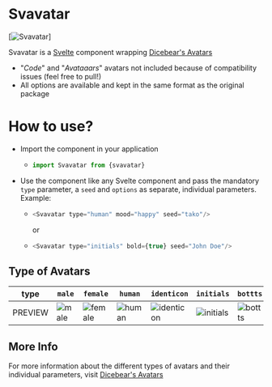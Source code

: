 # Svavatar

[![Svavatar](https://gistcdn.githack.com/takoyaro/598dbd30e80846059b6a354d3277edba/raw/1cbc3afd32ba97d85f28f79806b1ce452a741568/svavatarlogo.svg)]

Svavatar is a [Svelte](https://svelte.dev) component wrapping [Dicebear's Avatars](https://avatars.dicebear.com)

  - "*Code*" and "*Avataaars*" avatars not included because of compatibility issues (feel free to pull!)
  - All options are available and kept in the same format as the original package

# How to use?

  - Import the component in your application
    - ```js
      import Svavatar from {svavatar}
       ```
  - Use the component like any Svelte component and pass the mandatory `type` parameter, a `seed` and `options` as separate, individual parameters. Example:
    - ```js
      <Svavatar type="human" mood="happy" seed="tako"/>
      ```
      or
    - ```js
      <Svavatar type="initials" bold={true} seed="John Doe"/>
      ```

## Type of Avatars
| type | `male` | `female` | `human` | `identicon` | `initials` | `bottts` | `jdenticon` | `gridy` |
| ------ | ------ | ------ | ------ | ------ | ------ | ------ | ------ | ------ |
|PREVIEW|![male](https://avatars.dicebear.com/api/male/seed.svg)|![female](https://avatars.dicebear.com/api/female/seed.svg)|![human](https://avatars.dicebear.com/api/human/seed.svg)|![identicon](https://avatars.dicebear.com/api/identicon/seed.svg)|![initials](https://avatars.dicebear.com/api/initials/seed.svg)|![bottts](https://avatars.dicebear.com/api/bottts/seed.svg)|![jdenticon](https://avatars.dicebear.com/api/jdenticon/seed.svg)|![gridy](https://avatars.dicebear.com/api/gridy/seed.svg)|

## More Info
For more information about the different types of avatars and their individual parameters, visit [Dicebear's Avatars](https://avatars.dicebear.com)